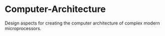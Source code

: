 # Computer-Architecture
Design aspects for creating the computer architecture of complex modern microprocessors.
